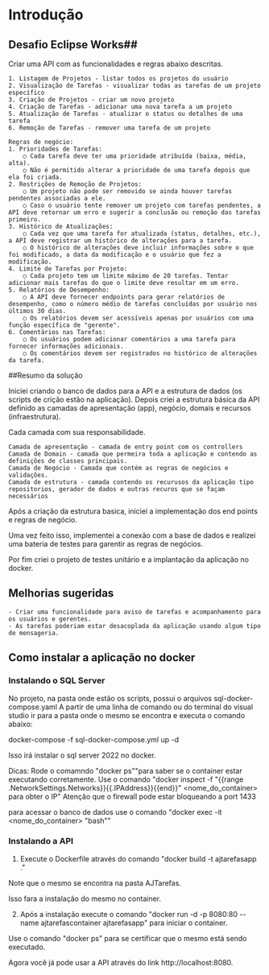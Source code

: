 # Introdução
## Desafio Eclipse Works##
Criar uma API com as funcionalidades e regras abaixo descritas.

	1. Listagem de Projetos - listar todos os projetos do usuário
	2. Visualização de Tarefas - visualizar todas as tarefas de um projeto específico
	3. Criação de Projetos - criar um novo projeto
	4. Criação de Tarefas - adicionar uma nova tarefa a um projeto
	5. Atualização de Tarefas - atualizar o status ou detalhes de uma tarefa
	6. Remoção de Tarefas - remover uma tarefa de um projeto
	
	Regras de negócio:
	1. Prioridades de Tarefas:
		○ Cada tarefa deve ter uma prioridade atribuída (baixa, média, alta).
		○ Não é permitido alterar a prioridade de uma tarefa depois que ela foi criada.
	2. Restrições de Remoção de Projetos:
		○ Um projeto não pode ser removido se ainda houver tarefas pendentes associadas a ele.
		○ Caso o usuário tente remover um projeto com tarefas pendentes, a API deve retornar um erro e sugerir a conclusão ou remoção das tarefas primeiro.
	3. Histórico de Atualizações:
		○ Cada vez que uma tarefa for atualizada (status, detalhes, etc.), a API deve registrar um histórico de alterações para a tarefa.
		○ O histórico de alterações deve incluir informações sobre o que foi modificado, a data da modificação e o usuário que fez a modificação.
	4. Limite de Tarefas por Projeto:
		○ Cada projeto tem um limite máximo de 20 tarefas. Tentar adicionar mais tarefas do que o limite deve resultar em um erro.
	5. Relatórios de Desempenho:
		○ A API deve fornecer endpoints para gerar relatórios de desempenho, como o número médio de tarefas concluídas por usuário nos últimos 30 dias.
		○ Os relatórios devem ser acessíveis apenas por usuários com uma função específica de "gerente".
	6. Comentários nas Tarefas:
		○ Os usuários podem adicionar comentários a uma tarefa para fornecer informações adicionais.
		○ Os comentários devem ser registrados no histórico de alterações da tarefa.

##Resumo da solução

Iniciei criando o banco de dados para a API e a estrutura de dados (os scripts de crição estão na aplicação).
Depois criei a estrutura básica da API definido as camadas de apresentação (app), negócio, domais e recursos (infraestrutura).

Cada camada com sua responsabilidade.

	Camada de apresentação - camada de entry point com os controllers 
	Camada de Domain - camada que permeira toda a aplicação e contendo as definições de classes principais.
	Camada de Negócio - Camada que contém as regras de negócios e validações.
	Camada de estrutura - camada contendo os recurusos da aplicação tipo repositorios, gerador de dados e outras recuros que se façam necessários 
	
Após a criação da estrutura basica, iniciei a implementação dos end points e regras de negócio.

Uma vez feito isso, implementei a conexão com a base de dados e realizei uma bateria de testes para garentir as regras de negócios.

Por fim criei o projeto de testes unitário e a implantação da aplicação no docker.

## Melhorias sugeridas 

	- Criar uma funcionalidade para aviso de tarefas e acompanhamento para os usuários e gerentes.
	- As tarefas poderiam estar desacoplada da aplicação usando algum tipo de mensageria.
	
## Como instalar a aplicação no docker

### Instalando o SQL Server 

No projeto, na pasta onde estão os scripts, possui o arquivos sql-docker-compose.yaml
A partir de uma linha de comando ou do terminal do visual studio ir para a pasta onde o mesmo se encontra e executa o comando abaixo:

docker-compose -f sql-docker-compose.yml up -d

Isso irá instalar o sql server 2022 no docker.

Dicas:  Rode o comamndo "docker ps""para saber se o container estar executando corretamente.
		Use o comando "docker inspect -f "{{range .NetworkSettings.Networks}}{{.IPAddress}}{{end}}" <nome_do_container> para obter o IP"
		Atenção que o firewall pode estar bloqueando a port 1433

para acessar o banco de dados use o comando "docker exec -it <nome_do_container> "bash""

### Instalando a API
1. Execute o Dockerfile através do comando "docker build -t ajtarefasapp ."

Note que o mesmo se encontra na pasta AJTarefas.

Isso fara a instalação do mesmo no container.

2. Após a instalação execute o comando "docker run -d -p 8080:80 --name ajtarefascontainer ajtarefasapp" para iniciar o container.

Use o comando "docker ps" para se certificar que o mesmo está sendo executado.

Agora você já pode usar a API através do link http://localhost:8080.





